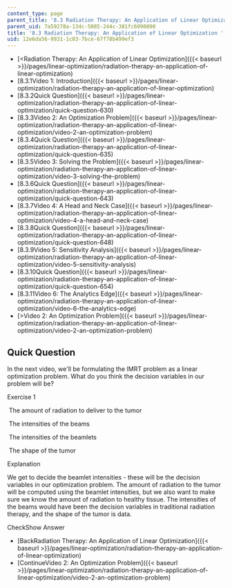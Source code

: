 ```yaml
---
content_type: page
parent_title: '8.3 Radiation Therapy: An Application of Linear Optimization '
parent_uid: 7a59278a-134c-5085-244c-381fc6090890
title: '8.3 Radiation Therapy: An Application of Linear Optimization '
uid: 12e6da56-9931-1c83-7bce-67f78b499ef3
---
```


*   [<Radiation Therapy: An Application of Linear Optimization]({{< baseurl >}}/pages/linear-optimization/radiation-therapy-an-application-of-linear-optimization)
*   [8.3.1Video 1: Introduction]({{< baseurl >}}/pages/linear-optimization/radiation-therapy-an-application-of-linear-optimization)
*   [8.3.2Quick Question]({{< baseurl >}}/pages/linear-optimization/radiation-therapy-an-application-of-linear-optimization/quick-question-630)
*   [8.3.3Video 2: An Optimization Problem]({{< baseurl >}}/pages/linear-optimization/radiation-therapy-an-application-of-linear-optimization/video-2-an-optimization-problem)
*   [8.3.4Quick Question]({{< baseurl >}}/pages/linear-optimization/radiation-therapy-an-application-of-linear-optimization/quick-question-635)
*   [8.3.5Video 3: Solving the Problem]({{< baseurl >}}/pages/linear-optimization/radiation-therapy-an-application-of-linear-optimization/video-3-solving-the-problem)
*   [8.3.6Quick Question]({{< baseurl >}}/pages/linear-optimization/radiation-therapy-an-application-of-linear-optimization/quick-question-643)
*   [8.3.7Video 4: A Head and Neck Case]({{< baseurl >}}/pages/linear-optimization/radiation-therapy-an-application-of-linear-optimization/video-4-a-head-and-neck-case)
*   [8.3.8Quick Question]({{< baseurl >}}/pages/linear-optimization/radiation-therapy-an-application-of-linear-optimization/quick-question-648)
*   [8.3.9Video 5: Sensitivity Analysis]({{< baseurl >}}/pages/linear-optimization/radiation-therapy-an-application-of-linear-optimization/video-5-sensitivity-analysis)
*   [8.3.10Quick Question]({{< baseurl >}}/pages/linear-optimization/radiation-therapy-an-application-of-linear-optimization/quick-question-654)
*   [8.3.11Video 6: The Analytics Edge]({{< baseurl >}}/pages/linear-optimization/radiation-therapy-an-application-of-linear-optimization/video-6-the-analytics-edge)
*   [\>Video 2: An Optimization Problem]({{< baseurl >}}/pages/linear-optimization/radiation-therapy-an-application-of-linear-optimization/video-2-an-optimization-problem)

Quick Question
--------------

In the next video, we'll be formulating the IMRT problem as a linear optimization problem. What do you think the decision variables in our problem will be?

Exercise 1

&nbsp;The amount of radiation to deliver to the tumor&nbsp;

&nbsp;The intensities of the beams&nbsp;

&nbsp;The intensities of the beamlets&nbsp;

&nbsp;The shape of the tumor&nbsp;

Explanation

We get to decide the beamlet intensities - these will be the decision variables in our optimization problem. The amount of radiation to the tumor will be computed using the beamlet intensities, but we also want to make sure we know the amount of radiation to healthy tissue. The intensities of the beams would have been the decision variables in traditional radiation therapy, and the shape of the tumor is data.

CheckShow Answer

*   [BackRadiation Therapy: An Application of Linear Optimization]({{< baseurl >}}/pages/linear-optimization/radiation-therapy-an-application-of-linear-optimization)
*   [ContinueVideo 2: An Optimization Problem]({{< baseurl >}}/pages/linear-optimization/radiation-therapy-an-application-of-linear-optimization/video-2-an-optimization-problem)